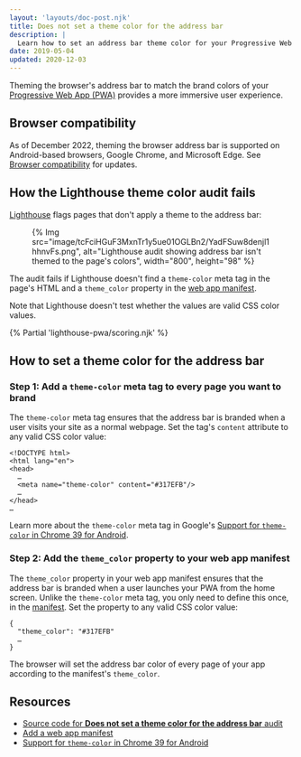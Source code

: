 ```yaml
---
layout: 'layouts/doc-post.njk'
title: Does not set a theme color for the address bar
description: |
  Learn how to set an address bar theme color for your Progressive Web App.
date: 2019-05-04
updated: 2020-12-03
---
```


Theming the browser's address bar to match the brand colors
of your [Progressive Web App (PWA)](https://web.dev/progressive-web-apps/#make-it-installable) provides a more immersive user experience.

## Browser compatibility

As of December 2022, theming the browser address bar is supported on
Android-based browsers, Google Chrome, and Microsoft Edge. See
[Browser compatibility](https://developer.mozilla.org/docs/Web/Manifest/theme_color#Browser_compatibility)
for updates.

## How the Lighthouse theme color audit fails

[Lighthouse](/docs/lighthouse/overview/)
flags pages that don't apply a theme to the address bar:

<figure>
  {% Img src="image/tcFciHGuF3MxnTr1y5ue01OGLBn2/YadFSuw8denjl1hhnvFs.png", alt="Lighthouse audit showing address bar isn't themed to the page's colors", width="800", height="98" %}
</figure>

The audit fails if Lighthouse doesn't find a `theme-color` meta tag in the page's
HTML and a `theme_color` property in the [web app manifest](https://web.dev/add-manifest/).

Note that Lighthouse doesn't test whether the values are valid CSS color values.

{% Partial 'lighthouse-pwa/scoring.njk' %}

## How to set a theme color for the address bar

### Step 1: Add a `theme-color` meta tag to every page you want to brand

The `theme-color` meta tag ensures that the address bar is branded when
a user visits your site as a normal webpage.
Set the tag's `content` attribute to any valid CSS color value:

```html/4
<!DOCTYPE html>
<html lang="en">
<head>
  …
  <meta name="theme-color" content="#317EFB"/>
  …
</head>
…
```

Learn more about the `theme-color` meta tag in Google's
[Support for `theme-color` in Chrome 39 for Android](/blog/support-for-theme-color-in-chrome-39-for-android/).

### Step 2: Add the `theme_color` property to your web app manifest

The `theme_color` property in your web app manifest ensures that the address
bar is branded when a user launches your PWA from the home screen.
Unlike the `theme-color` meta tag, you only need
to define this once, in the [manifest](https://web.dev/add-manifest/).
Set the property to any valid CSS color value:

```html/1
{
  "theme_color": "#317EFB"
  …
}
 ```

The browser will set the address bar color of every page of your app
according to the manifest's `theme_color`.

## Resources

- [Source code for **Does not set a theme color for the address bar** audit](https://github.com/GoogleChrome/lighthouse/blob/master/lighthouse-core/audits/themed-omnibox.js)
- [Add a web app manifest](https://web.dev/add-manifest/)
- [Support for `theme-color` in Chrome 39 for Android](/blog/support-for-theme-color-in-chrome-39-for-android/)

